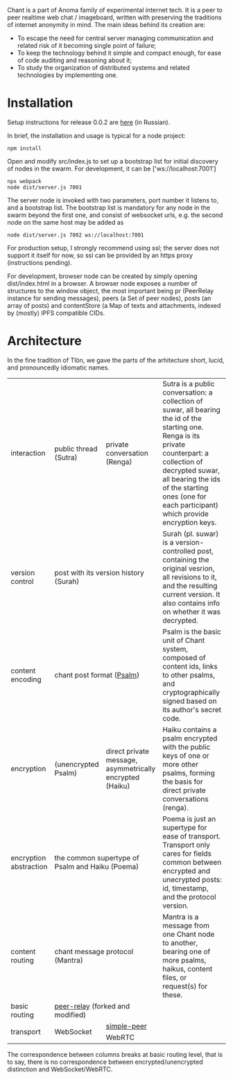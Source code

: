 Chant is a part of Anoma family of experimental internet tech. It is a peer to peer realtime web chat / imageboard,
written with preserving the traditions of internet anonymity in mind. The main ideas behind its creation are:

* To escape the need for central server managing communication and related risk of it becoming single point of failure;
* To keep the technology behind it simple and compact enough, for ease of code auditing and reasoning about it;
* To study the organization of distributed systems and related technologies by implementing one.

# Installation

Setup instructions for release 0.0.2 are [here](https://chant.anoma.li/#/4MTHN1j31rnc1qP7iQZZAHWACS6LumRNMnc8HP3e3qbUtJdxV9xFgoUs6t5AYWu4ycNxtY3L1CaW7TYgpSY3MbMf) (in Russian).

In brief, the installation and usage is typical for a node project:

    npm install
    
Open and modify src/index.js to set up a bootstrap list for initial discovery of nodes in the swarm.
For development, it can be ['ws://localhost:7001']

    npx webpack
    node dist/server.js 7001

The server node is invoked with two parameters, port number it listens to, and a bootstrap list.
The bootstrap list is mandatory for any node in the swarm beyond the first one, and consist of websocket urls,
e.g. the second node on the same host may be added as

    node dist/server.js 7002 ws://localhost:7001

For production setup, I strongly recommend using ssl; the server does not support it itself for now, so ssl can
be provided by an https proxy (instructions pending).

For development, browser node can be created by simply opening dist/index.html in a browser. 
A browser node exposes a number of structures to the window object, the most important being pr (PeerRelay instance
for sending messages), peers (a Set of peer nodes), posts (an array of posts) and contentStore (a Map of texts
and attachments, indexed by (mostly) IPFS compatible CIDs.

# Architecture

In the fine tradition of Tlön, we gave the parts of the arhitecture short, lucid, and pronouncedly idiomatic names.

<table>
    <tr>
        <td>interaction</td>
        <td>public thread (Sutra)</td>
        <td>private conversation (Renga)</td>
        <td>Sutra is a public conversation: a collection of suwar, all bearing the id of the starting one. Renga is its private counterpart: a collection of decrypted suwar, all bearing the ids of the starting ones (one for each participant) which provide encryption keys.</td>
    </tr>
    <tr>
        <td>version control</td>
        <td colspan="2">post with its version history (Surah)</td>
        <td>Surah (pl. suwar) is a version-controlled post, containing the original vesrion, all revisions to it, and the resulting current version. It also contains info on whether it was decrypted.</td>
    </tr> 
    <tr>
        <td>content encoding</td>
        <td colspan="2">chant post format (<a href="/schema.md">Psalm</a>)</td>
        <td>Psalm is the basic unit of Chant system, composed of content ids, links to other psalms, and cryptographically signed based on its author's secret code.</td>
    </tr> 
    <tr>
        <td>encryption</td>
        <td>(unencrypted Psalm)</td>
        <td>direct private message,<br />asymmetrically encrypted (Haiku)</td>
        <td>Haiku contains a psalm encrypted with the public keys of one or more other psalms, forming the basis for direct private conversations (renga).</td>
    </tr>
    <tr>
        <td>encryption abstraction</td>
        <td colspan="2">the common supertype of Psalm and Haiku (Poema)</td>
        <td>Poema is just an supertype for ease of transport. Transport only cares for fields common between encrypted and unecrypted posts: id, timestamp, and the protocol version.</td>
    </tr> 
    <tr>
        <td>content routing</td>
        <td colspan="2">chant message protocol (Mantra)</td>
        <td>Mantra is a message from one Chant node to another, bearing one of more psalms, haikus, content files, or request(s) for these.</td>
    </tr>
    <tr>
        <td>basic routing</td>
        <td colspan="2"><a href="https://github.com/xuset/peer-relay">peer-relay</a> (forked and modified)</td>
        <td />
    </tr>   
    <tr>
        <td rowspan="2">transport</td>
        <td rowspan="2">WebSocket</td>
        <td><a href="https://github.com/feross/simple-peer">simple-peer</a></td>
        <td />
    </tr>
    <tr>
        <td>WebRTC</td><td />
    </tr>
</table>

The correspondence between columns breaks at basic routing level, that is to say, there is no correspondence between encrypted/unencrypted distinction and WebSocket/WebRTC.
